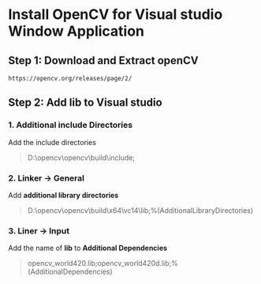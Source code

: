 # Install OpenCV for Visual studio Window Application 
## Step 1: Download and Extract openCV
```
https://opencv.org/releases/page/2/
```
## Step 2: Add lib to Visual studio
### 1. Additional include Directories
Add the include directories
> D:\opencv\opencv\build\include;
### 2. Linker -> General
Add  **additional library directories**
> D:\opencv\opencv\build\x64\vc14\lib;%(AdditionalLibraryDirectories)
### 3. Liner -> Input
Add the name of **lib** to **Additional Dependencies**
> opencv_world420.lib;opencv_world420d.lib;%(AdditionalDependencies)
